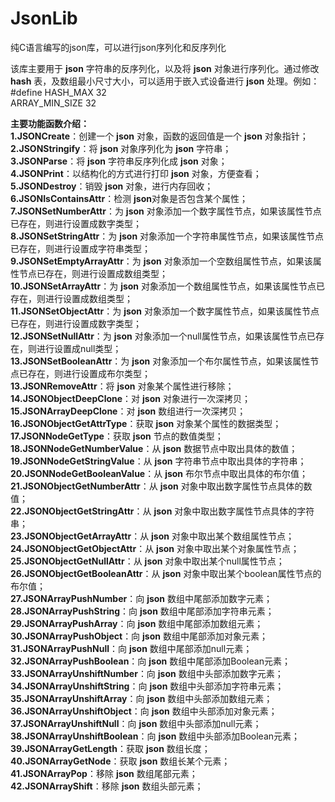 # JsonLib
纯C语言编写的json库，可以进行json序列化和反序列化  

该库主要用于 **json** 字符串的反序列化，以及将 **json** 对象进行序列化。通过修改 **hash** 表，及数组最小尺寸大小，可以适用于嵌入式设备进行 **json** 处理。例如：  
#define HASH_MAX		32  
ARRAY_MIN_SIZE	32  

**主要功能函数介绍：**  
**1.JSONCreate**：创建一个 **json** 对象，函数的返回值是一个 **json** 对象指针；  
**2.JSONStringify**：将 **json** 对象序列化为 **json** 字符串；  
**3.JSONParse**：将 **json** 字符串反序列化成 **json** 对象；  
**4.JSONPrint**：以结构化的方式进行打印 **json** 对象，方便查看；  
**5.JSONDestroy**：销毁 **json** 对象，进行内存回收；  
**6.JSONIsContainsAttr**：检测 **json**对象是否包含某个属性；  
**7.JSONSetNumberAttr**：为 **json** 对象添加一个数字属性节点，如果该属性节点已存在，则进行设置成数字类型；  
**8.JSONSetStringAttr**：为 **json** 对象添加一个字符串属性节点，如果该属性节点已存在，则进行设置成字符串类型；  
**9.JSONSetEmptyArrayAttr**：为 **json** 对象添加一个空数组属性节点，如果该属性节点已存在，则进行设置成数组类型；  
**10.JSONSetArrayAttr**：为 **json** 对象添加一个数组属性节点，如果该属性节点已存在，则进行设置成数组类型；  
**11.JSONSetObjectAttr**：为 **json** 对象添加一个数字属性节点，如果该属性节点已存在，则进行设置成数字类型；  
**12.JSONSetNullAttr**：为 **json** 对象添加一个null属性节点，如果该属性节点已存在，则进行设置成null类型；  
**13.JSONSetBooleanAttr**：为 **json** 对象添加一个布尔属性节点，如果该属性节点已存在，则进行设置成布尔类型；  
**13.JSONRemoveAttr**：将 **json** 对象某个属性进行移除；  
**14.JSONObjectDeepClone**：对 **json** 对象进行一次深拷贝；  
**15.JSONArrayDeepClone**：对 **json** 数组进行一次深拷贝；  
**16.JSONObjectGetAttrType**：获取 **json** 对象某个属性的数据类型；  
**17.JSONNodeGetType**：获取 **json** 节点的数值类型；  
**18.JSONNodeGetNumberValue**：从 **json** 数据节点中取出具体的数值；  
**19.JSONNodeGetStringValue**：从 **json** 字符串节点中取出具体的字符串；  
**20.JSONNodeGetBooleanValue**：从 **json** 布尔节点中取出具体的布尔值；  
**21.JSONObjectGetNumberAttr**：从 **json** 对象中取出数字属性节点具体的数值；  
**22.JSONObjectGetStringAttr**：从 **json** 对象中取出数字属性节点具体的字符串；  
**23.JSONObjectGetArrayAttr**：从 **json** 对象中取出某个数组属性节点；  
**24.JSONObjectGetObjectAttr**：从 **json** 对象中取出某个对象属性节点；  
**25.JSONObjectGetNullAttr**：从 **json** 对象中取出某个null属性节点；  
**26.JSONObjectGetBooleanAttr**：从 **json** 对象中取出某个boolean属性节点的布尔值；  
**27.JSONArrayPushNumber**：向 **json** 数组中尾部添加数字元素；  
**28.JSONArrayPushString**：向 **json** 数组中尾部添加字符串元素；  
**29.JSONArrayPushArray**：向 **json** 数组中尾部添加数组元素；  
**30.JSONArrayPushObject**：向 **json** 数组中尾部添加对象元素；  
**31.JSONArrayPushNull**：向 **json** 数组中尾部添加null元素；  
**32.JSONArrayPushBoolean**：向 **json** 数组中尾部添加Boolean元素；  
**33.JSONArrayUnshiftNumber**：向 **json** 数组中头部添加数字元素；  
**34.JSONArrayUnshiftString**：向 **json** 数组中头部添加字符串元素；  
**35.JSONArrayUnshiftArray**：向 **json** 数组中头部添加数组元素；  
**36.JSONArrayUnshiftObject**：向 **json** 数组中头部添加对象元素；  
**37.JSONArrayUnshiftNull**：向 **json** 数组中头部添加null元素；  
**38.JSONArrayUnshiftBoolean**：向 **json** 数组中头部添加Boolean元素；  
**39.JSONArrayGetLength**：获取 **json** 数组长度；  
**40.JSONArrayGetNode**：获取 **json** 数组长某个元素；  
**41.JSONArrayPop**：移除 **json** 数组尾部元素；  
**42.JSONArrayShift**：移除 **json** 数组头部元素；  
